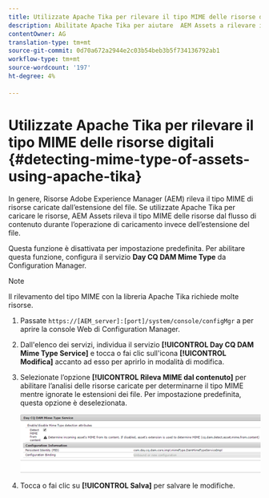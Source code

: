 ```yaml
---
title: Utilizzate Apache Tika per rilevare il tipo MIME delle risorse digitali
description: Abilitate Apache Tika per aiutare  AEM Assets a rilevare il tipo MIME di risorse dal flusso di contenuto durante l’operazione di caricamento invece che l’estensione del file.
contentOwner: AG
translation-type: tm+mt
source-git-commit: 0d70a672a2944e2c03b54beb3b5f734136792ab1
workflow-type: tm+mt
source-wordcount: '197'
ht-degree: 4%

---
```



# Utilizzate Apache Tika per rilevare il tipo MIME delle risorse digitali {#detecting-mime-type-of-assets-using-apache-tika}

In genere, Risorse Adobe Experience Manager (AEM) rileva il tipo MIME di risorse caricate dall’estensione del file. Se utilizzate Apache Tika per caricare le risorse,  AEM Assets rileva il tipo MIME delle risorse dal flusso di contenuto durante l’operazione di caricamento invece dell’estensione del file.

Questa funzione è disattivata per impostazione predefinita. Per abilitare questa funzione, configura il servizio **Day CQ DAM Mime Type** da Configuration Manager.

>[!NOTE]
>
>Il rilevamento del tipo MIME con la libreria Apache Tika richiede molte risorse.

1. Passate `https://[AEM_server]:[port]/system/console/configMgr` a per aprire la console Web di Configuration Manager.
1. Dall&#39;elenco dei servizi, individua il servizio **[!UICONTROL Day CQ DAM Mime Type Service]** e tocca o fai clic sull&#39;icona **[!UICONTROL Modifica]** accanto ad esso per aprirlo in modalità di modifica.

1. Selezionate l’opzione **[!UICONTROL Rileva MIME dal contenuto]** per abilitare l’analisi delle risorse caricate per determinarne il tipo MIME mentre ignorate le estensioni dei file. Per impostazione predefinita, questa opzione è deselezionata.

   ![chlimage_1-333](assets/chlimage_1-333.png)

1. Tocca o fai clic su **[!UICONTROL Salva]** per salvare le modifiche.
